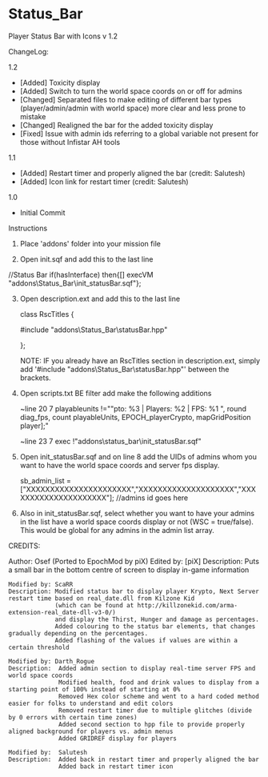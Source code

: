# Status_Bar
Player Status Bar with Icons v 1.2

ChangeLog:

1.2
 - [Added] Toxicity display
 - [Added] Switch to turn the world space coords on or off for admins
 - [Changed] Separated files to make editing of different bar types (player/admin/admin with world space) more clear and less prone to mistake
 - [Changed] Realigned the bar for the added toxicity display
 - [Fixed] Issue with admin ids referring to a global variable not present for those without Infistar AH tools

1.1
 - [Added] Restart timer and properly aligned the bar (credit:  Salutesh)
 - [Added] Icon link for restart timer (credit: Salutesh)

1.0
 - Initial Commit
 

Instructions

1.  Place 'addons' folder into your mission file

2.  Open init.sqf and add this to the last line

   //Status Bar
	if(hasInterface) then{[] execVM "addons\Status_Bar\init_statusBar.sqf"};
	
3.  Open description.ext and add this to the last line

	class RscTitles
	{
	
	#include "addons\Status_Bar\statusBar.hpp"
	
	};
	
	NOTE:  IF you already have an RscTitles section in description.ext, simply add '#include "addons\Status_Bar\statusBar.hpp"' between the brackets.
	
4.  Open scripts.txt BE filter add make the following additions

	~line 20  7 playableunits !=""pto: %3 | Players: %2 | FPS: %1 ", round diag_fps, count playableUnits, EPOCH_playerCrypto, mapGridPosition player];"

	~line 23 7 exec !"addons\status_bar\init_statusBar.sqf"

5.  Open init_statusBar.sqf and on line 8 add the UIDs of admins whom you want to have the world space coords and server fps display.
	
	sb_admin_list = ["XXXXXXXXXXXXXXXXXXXXXX","XXXXXXXXXXXXXXXXXXXX","XXXXXXXXXXXXXXXXXXXXX"];  //admins id goes here

6.  Also in init_statusBar.sqf, select whether you want to have your admins in the list have a world space coords display or not (WSC = true/false).  This would be global for any admins in the admin list array.
	




CREDITS:

Author: Osef (Ported to EpochMod by piX)
	Edited by: [piX]
	Description: Puts a small bar in the bottom centre of screen to display in-game information
	


	Modified by: ScaRR
	Description: Modified status bar to display player Krypto, Next Server restart time based on real_date.dll from Kilzone Kid
				 (which can be found at http://killzonekid.com/arma-extension-real_date-dll-v3-0/)
				 and display the Thirst, Hunger and damage as percentages.
				 Added colouring to the status bar elements, that changes gradually depending on the percentages.
				 Added flashing of the values if values are within a certain threshold
				 
	Modified by: Darth_Rogue  
	Description:  Added admin section to display real-time server FPS and world space coords
				  Modified health, food and drink values to display from a starting point of 100% instead of starting at 0%
				  Removed Hex color scheme and went to a hard coded method easier for folks to understand and edit colors
				  Removed restart timer due to multiple glitches (divide by 0 errors with certain time zones)
				  Added second section to hpp file to provide properly aligned background for players vs. admin menus
				  Added GRIDREF display for players
				  
	Modified by:  Salutesh
	Description:  Added back in restart timer and properly aligned the bar
				  Added back in restart timer icon
